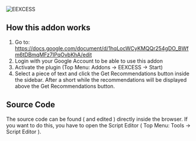 ![EEXCESS](http://eexcess.eu/wp-content/uploads/2013/04/eexcess_Logo_neu1.jpg "EEXCESS") 

## How this addon works

1. Go to: https://docs.google.com/document/d/1hqLocWCyKMQQr254gDO_BWfm6tDBmqMFz7IPqOvbKhA/edit 
2. Login with your Google Account to be able to use this addon 
3. Activate the plugin (Top Menu: Addons -> EEXCESS -> Start)
4. Select a piece of text and click the Get Recommendations button inside the sidebar. After a short while the recommendations will be displayed above the Get Recommendations button.

## Source Code

The source code can be found ( and edited ) directly inside the browser. If you want to do this, you have to open the Script Editor ( Top Menu: Tools -> Script Editor ).


